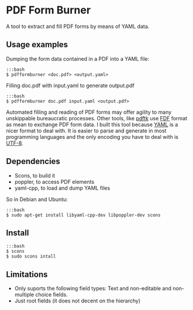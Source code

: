 # PDF Form Burner

A tool to extract and fill PDF forms by means of YAML data.

## Usage examples

Dumping the form data contained in a PDF into a YAML file:

	:::bash
	$ pdfformburner <doc.pdf> <output.yaml>

Filling doc.pdf with input.yaml to generate output.pdf

	:::bash
	$ pdfformburner doc.pdf input.yaml <output.pdf>

Automated filling and reading of PDF forms may offer agility
to many unskippable bureaucratic processes.
Other tools, like [pdftk] use [FDF] format as mean to exchange PDF form data.
I built this tool because [YAML] is a nicer format to deal with.
It is easier to parse and generate in most programming languages and
the only encoding you have to deal with is [UTF-8].

[pdftk]:(http://www.pdflabs.com/tools/pdftk-the-pdf-toolkit/)
[YAML]:(http://yaml.org)
[FDF]:(http://en.wikipedia.org/wiki/Forms_Data_Format)
[UTF-8]:(http://www.utf8everywhere.org/)

## Dependencies

- Scons, to build it
- poppler, to access PDF elements
- yaml-cpp, to load and dump YAML files

So in Debian and Ubuntu:

	:::bash
	$ sudo apt-get install libyaml-cpp-dev libpoppler-dev scons

## Install

	:::bash
	$ scons
	$ sudo scons intall

## Limitations

- Only suports the following field types: Text and non-editable and non-multiple choice fields.
- Just root fields (it does not decent on the hierarchy)



